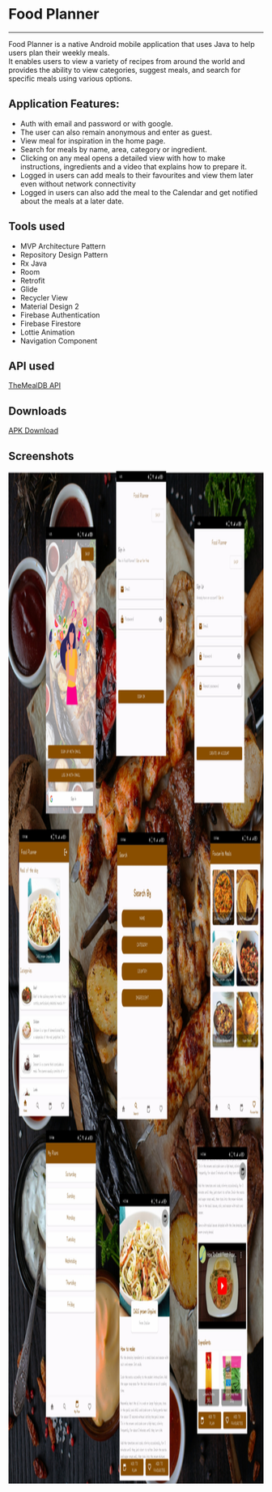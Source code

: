 # Food Planner

--------------
Food Planner is a native Android mobile application that uses Java to help users plan their weekly meals.
<br>It enables users to view a variety of recipes from around the world and provides the ability to view categories, suggest meals, and search for specific meals using various options.

Application Features:
--------------------
* Auth with email and password or with google.
* The user can also remain anonymous and enter as guest.
* View meal for inspiration in the home page.
* Search for meals by name, area, category or ingredient.
* Clicking on any meal opens a detailed view with how to make instructions, ingredients and a video that explains how to prepare it.
* Logged in users can add meals to their favourites and view them later even without network connectivity
* Logged in users can also add the meal to the Calendar and get notified about the meals at a later date.

## Tools used
* MVP Architecture Pattern
* Repository Design Pattern
* Rx Java
* Room
* Retrofit
* Glide
* Recycler View
* Material Design 2
* Firebase Authentication
* Firebase Firestore
* Lottie Animation
* Navigation Component

## API used
[TheMealDB API](https://www.themealdb.com/api.php)

## Downloads
[APK Download](https://drive.google.com/file/d/1ZKGZzan96F25DmUfJFWAyZvRzuu_eKie/view?usp=sharing)

## Screenshots
<p align="center">
  <img src="Screenshots/FoodPlanner.jpg" height="2000" width="1000">
</p>